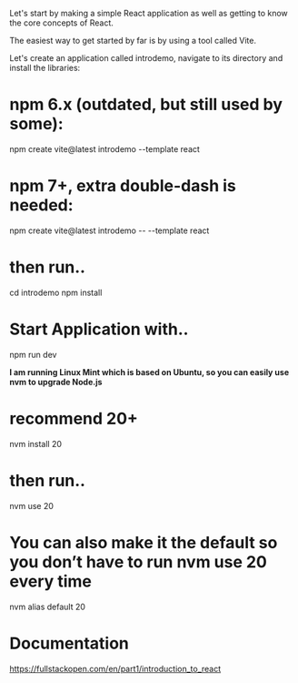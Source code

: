 Let's start by making a simple React application as well as getting to know the core concepts of React.

The easiest way to get started by far is by using a tool called Vite.

Let's create an application called introdemo, navigate to its directory and install the libraries:

# npm 6.x (outdated, but still used by some):
npm create vite@latest introdemo --template react

# npm 7+, extra double-dash is needed:
npm create vite@latest introdemo -- --template react

# then run..
cd introdemo
npm install

# Start Application with..
npm run dev

**I am running Linux Mint which is based on Ubuntu, so you can easily use nvm to upgrade Node.js**

# recommend 20+
nvm install 20

# then run..
nvm use 20

# You can also make it the default so you don’t have to run nvm use 20 every time
nvm alias default 20

# Documentation
https://fullstackopen.com/en/part1/introduction_to_react